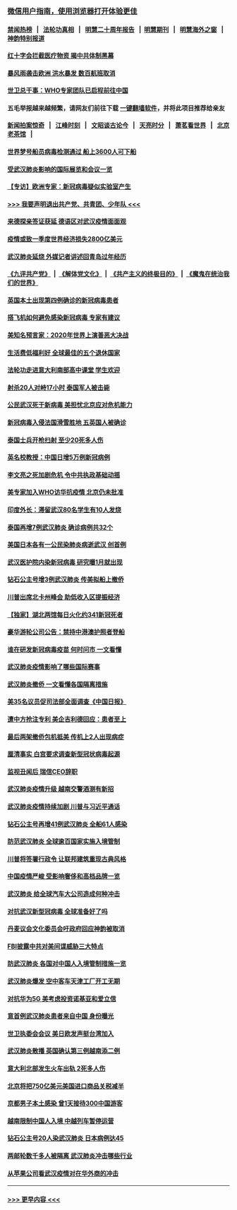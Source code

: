 ### [微信用户指南，使用浏览器打开体验更佳](https://github.com/gfw-breaker/banned-news1/blob/master/indexes/wechat-guide.md?t=0)
#### [禁闻热榜](热点新闻.md?t=0)  &nbsp;&nbsp;|&nbsp;&nbsp; [法轮功真相](https://github.com/gfw-breaker/truth/blob/master/README.md?t=0) &nbsp;&nbsp;|&nbsp;&nbsp; [明慧二十周年报告](https://github.com/gfw-breaker/mh-reports/blob/master/README.md?t=0) &nbsp;&nbsp;|&nbsp;&nbsp;[明慧期刊](https://github.com/gfw-breaker/mh-qikan) &nbsp;&nbsp;|&nbsp;&nbsp; [明慧海外之窗](https://github.com/gfw-breaker/mh-news/blob/master/README.md?t=0) &nbsp;&nbsp;|&nbsp;&nbsp; [神韵特别报道](https://github.com/gfw-breaker/mh-news/blob/master/shenyun.md?t=0)
#### [红十字会拦截医疗物资 揭中共体制黑幕](../pages/nsc418/n11856750.md?t=02101102) 
#### [暴风雨袭击欧洲 洪水暴发 数百航班取消](../pages/nsc418/n11856453.md?t=02101102) 
#### [世卫总干事：WHO专家团队已启程前往中国](../pages/nsc418/n11856612.md?t=02101102) 
#### 五毛举报越来越频繁，请网友们前往下载 [一键翻墙软件](https://github.com/gfw-breaker/ssr-accounts)，并将此项目推荐给亲友
#### [新闻拍案惊奇](https://github.com/gfw-breaker/banned-news1/blob/master/pages/link4.md) &nbsp;&nbsp;|&nbsp;&nbsp; [江峰时刻](https://github.com/gfw-breaker/banned-news1/blob/master/pages/link4.md) &nbsp;&nbsp;|&nbsp;&nbsp; [文昭谈古论今](https://github.com/gfw-breaker/banned-news1/blob/master/pages/link4.md) &nbsp;&nbsp;|&nbsp;&nbsp; [天亮时分](https://github.com/gfw-breaker/banned-news1/blob/master/pages/link4.md) &nbsp;&nbsp;|&nbsp;&nbsp; [萧茗看世界](https://github.com/gfw-breaker/banned-news1/blob/master/pages/link4.md) &nbsp;&nbsp;|&nbsp;&nbsp; [北京老茶馆](https://github.com/gfw-breaker/banned-news1/blob/master/pages/link4.md) &nbsp;&nbsp;|&nbsp;&nbsp; 
#### [世界梦号船员病毒检测通过 船上3600人可下船](../pages/nsc418/n11856520.md?t=02101102) 
#### [受武汉肺炎影响的国际展览和会议一览](../pages/nsc418/n11856420.md?t=02101102) 
#### [【专访】欧洲专家：新冠病毒疑似实验室产生](../pages/nsc418/n11856378.md?t=02101102) 
#### [>>> 我要声明退出共产党、共青团、少年队 <<<](https://github.com/begood0513/goodnews/blob/master/quit/letter.md) 
#### [来德探亲签证获延 德语区对武汉疫情面面观](../pages/nsc418/n11856283.md?t=02101102) 
#### [疫情或致一季度世界经济损失2800亿美元](../pages/nsc418/n11855639.md?t=02101102) 
#### [武汉肺炎延烧 外媒记者讲述回青岛过年经历](../pages/nsc418/n11856159.md?t=02101102) 
#### [《九评共产党》](https://github.com/begood0513/9ping.md/blob/master/README.md) &nbsp;|&nbsp; [《解体党文化》](../../../../jtdwh.md/blob/master/README.md)  &nbsp;|&nbsp; [《共产主义的终极目的》](../../../../gczydzjmd.md/blob/master/README.md) &nbsp;|&nbsp; [《魔鬼在统治我们的世界》](../../../../mgztzwmdsj.md/blob/master/README.md) 
#### [英国本土出现第四例确诊的新冠病毒患者](../pages/nsc418/n11855930.md?t=02101102) 
#### [搭飞机如何避免感染新冠病毒 专家有建议](../pages/nsc418/n11853427.md?t=02101102) 
#### [美知名预言家：2020年世界上演善恶大决战](../pages/nsc418/n11855418.md?t=02101102) 
#### [生活费低福利好 全球最佳的五个退休国家](../pages/nsc418/n11848347.md?t=02101102) 
#### [法轮功走进意大利南部高中课堂 学生欢迎](../pages/nsc418/n11853859.md?t=02101102) 
#### [射杀20人对峙17小时 泰国军人被击毙](../pages/nsc418/n11854869.md?t=02101102) 
#### [公民武汉死于新病毒 美担忧北京应对危机能力](../pages/nsc418/n11854331.md?t=02101102) 
#### [新冠病毒入侵法国滑雪胜地 五英国人被确诊](../pages/nsc418/n11854307.md?t=02101102) 
#### [泰国士兵开枪扫射 至少20死多人伤](../pages/nsc418/n11854276.md?t=02101102) 
#### [英名校教授：中国日增5万例新冠病例](../pages/nsc418/n11854174.md?t=02101102) 
#### [李文亮之死加剧危机 令中共执政基础动摇](../pages/nsc418/n11854003.md?t=02101102) 
#### [美专家加入WHO访华抗疫情 北京仍未批准](../pages/nsc418/n11854043.md?t=02101102) 
#### [印度外长：滞留武汉80名学生有10人发烧](../pages/nsc418/n11853821.md?t=02101102) 
#### [泰国再增7例武汉肺炎 确诊病例共32个](../pages/nsc418/n11853808.md?t=02101102) 
#### [美国日本各有一公民染肺炎病逝武汉 创首例](../pages/nsc418/n11853509.md?t=02101102) 
#### [武汉医护院内染新冠病毒 研究曝1月就出现](../pages/nsc418/n11852928.md?t=02101102) 
#### [钻石公主号增3例武汉肺炎 传美拟船上撤侨](../pages/nsc418/n11853240.md?t=02101102) 
#### [川普出席北卡州峰会 助低收入区提振经济](../pages/nsc418/n11853232.md?t=02101102) 
#### [【独家】湖北两馆每日火化约341新冠死者](../pages/nsc418/n11845444.md?t=02101102) 
#### [豪华游轮公司公告：禁持中港澳护照者登船](../pages/nsc418/n11852761.md?t=02101102) 
#### [谁在研发新冠病毒疫苗 何时问市 一文看懂](../pages/nsc418/n11852840.md?t=02101102) 
#### [武汉肺炎疫情影响了哪些国际赛事](../pages/nsc418/n11852441.md?t=02101102) 
#### [武汉肺炎撤侨 一文看懂各国隔离措施](../pages/nsc418/n11844216.md?t=02101102) 
#### [美35名议员促司法部全面调查《中国日报》](../pages/nsc418/n11852435.md?t=02101102) 
#### [遭中方抢注专利 美企吉利德回应：患者至上](../pages/nsc418/n11852037.md?t=02101102) 
#### [最后两架撤侨包机抵美 传机上2人出现病症](../pages/nsc418/n11852173.md?t=02101102) 
#### [厘清事实 白宫要求调查新型冠状病毒起源](../pages/nsc418/n11852106.md?t=02101102) 
#### [监视丑闻后 瑞信CEO辞职](../pages/nsc418/n11852127.md?t=02101102) 
#### [武汉肺炎疫情升级 越南交警酒测有新招](../pages/nsc418/n11851632.md?t=02101102) 
#### [武汉肺炎疫情持续加剧 川普与习近平通话](../pages/nsc418/n11851613.md?t=02101102) 
#### [钻石公主号再增41例武汉肺炎 全船61人感染](../pages/nsc418/n11850401.md?t=02101102) 
#### [防范武汉肺炎 全球逾百国家实施入境管制](../pages/nsc418/n11850557.md?t=02101102) 
#### [川普将签署行政令 让联邦建筑重现古典风格](../pages/nsc418/n11850654.md?t=02101102) 
#### [中国疫情严峻 受影响奢侈和高档品牌一览](../pages/nsc418/n11850319.md?t=02101102) 
#### [武汉肺炎 给全球汽车大公司造成何种冲击](../pages/nsc418/n11850056.md?t=02101102) 
#### [对抗武汉新型冠病毒 全球准备好了吗](../pages/nsc418/n11850142.md?t=02101102) 
#### [丹麦议会文化委员会吁政府回应神韵被取消](../pages/nsc418/n11849312.md?t=02101102) 
#### [FBI披露中共对美间谍威胁三大特点](../pages/nsc418/n11849700.md?t=02101102) 
#### [防武汉肺炎 各国对中国人入境管制措施一览](../pages/nsc418/n11838726.md?t=02101102) 
#### [武汉肺炎爆发 空中客车天津工厂开工无期](../pages/nsc418/n11849634.md?t=02101102) 
#### [对抗华为5G 美考虑投资诺基亚和爱立信](../pages/nsc418/n11849510.md?t=02101102) 
#### [意首例武汉肺炎患者来自中国 身份曝光](../pages/nsc418/n11849454.md?t=02101102) 
#### [世卫执委会会议 美日欧发声挺台湾加入](../pages/nsc418/n11849433.md?t=02101102) 
#### [武汉肺炎散播 英国确认第三例越南添二例](../pages/nsc418/n11849439.md?t=02101102) 
#### [意大利北部发生火车出轨 2死多人伤](../pages/nsc418/n11848999.md?t=02101102) 
#### [北京将把750亿美元美国进口商品关税减半](../pages/nsc418/n11848896.md?t=02101102) 
#### [京都男子本土感染 曾1天接待300中国游客](../pages/nsc418/n11848641.md?t=02101102) 
#### [越南限制中国人入境 中越列车暂停运营](../pages/nsc418/n11847844.md?t=02101102) 
#### [钻石公主号20人染武汉肺炎 日本病例达45](../pages/nsc418/n11847823.md?t=02101102) 
#### [两邮轮数千多人被隔离 武汉肺炎冲击哪些行业](../pages/nsc418/n11847456.md?t=02101102) 
#### [从苹果公司看武汉疫情对在华外商的冲击](../pages/nsc418/n11847586.md?t=02101102) 

----
#### [ >>> 更早内容 <<< ](../indexes/nsc418-earlier.md)
